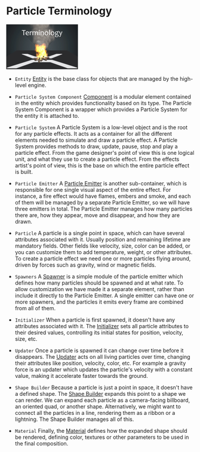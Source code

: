 # Particle Terminology

![media/particles-reference-terminology-0.png](media/particles-reference-terminology-0.png) 

- `Entity`
	[Entity](../../../engine/entity-component-model/index.md) is the base class for objects that are managed by the high-level engine.
	
- `Particle System Component`
	[Component](../../../engine/entity-component-model/index.md) is a modular element contained in the entity which provides functionality based on its type. The Particle System Component is a wrapper which provides a Particle System for the entity it is attached to.
	
- `Particle System`
	A Particle System is a low-level object and is the root for any particle effects. It acts as a container for all the different elements needed to simulate and draw a particle effect. A Particle System provides methods to draw, update, pause, stop and play a particle effect. From the game designer's point of view this is one logical unit, and what they use to create a particle effect. From the effects artist's point of view, this is the base on which the entire particle effect is built.
	
- `Particle Emitter`
	A [Particle Emitter](../particles-reference-emitters/index.md) is another sub-container, which is responsible for one single visual aspect of the entire effect. For instance, a fire effect would have flames, embers and smoke, and each of them will be managed by a separate Particle Emitter, so we will have three emitters in total. The Particle Emitter manages how many particles there are, how they appear, move and disappear, and how they are drawn.
	
- `Particle`
	A particle is a single point in space, which can have several attributes associated with it. Usually position and remaining lifetime are mandatory fields. Other fields like velocity, size, color can be added, or you can customize them to add temperature, weight, or other attributes. To create a particle effect we need one or more particles flying around, driven by forces such as gravity, wind or magnetic fields.
	
- `Spawners`
	A [Spawner](../particles-reference-spawners/index.md) is a simple module of the particle emitter which defines how many particles should be spawned and at what rate. To allow customization we have made it a separate element, rather than include it directly to the Particle Emitter. A single emitter can have one or more spawners, and the particles it emits every frame are combined from all of them.
		
- `Initializer`
	When a particle is first spawned, it doesn't have any attributes associated with it. The [Initializer](../particles-reference-initializers/index.md) sets all particle attributes to their desired values, controlling its initial states for position, velocity, size, etc.
	
- `Updater`
	Once a particle is spawned it can change over time before it disappears. The [Updater](../particles-reference-updaters/index.md) acts on all living particles over time, changing their attributes like position, velocity, color, etc. For example a gravity force is an updater which updates the particle's velocity with a constant value, making it accelerate faster towards the ground.
	
- `Shape Builder`
	Because a particle is just a point in space, it doesn't have a defined shape. The [Shape Builder](../particles-reference-shapebuilders/index.md) expands this point to a shape we can render. We can expand each particle as a camera-facing billboard, an oriented quad, or another shape. Alternatively, we might want to connect all the particles in a line, rendering them as a ribbon or a lightning. The Shape Builder manages all of this.
	
- `Material`
	Finally, the [Material](../particles-reference-materials/index.md) defines how the expanded shape should be rendered, defining color, textures or other parameters to be used in the final composition.
	


